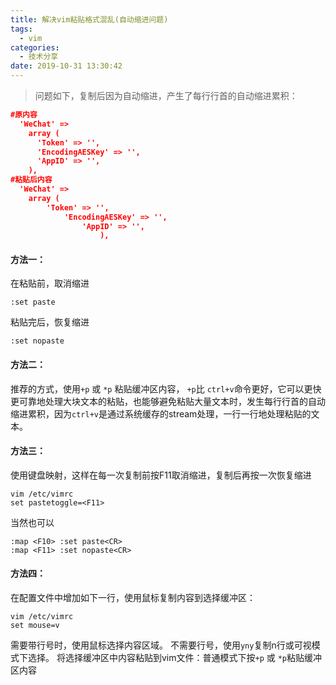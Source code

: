 ```yaml
---
title: 解决vim粘贴格式混乱(自动缩进问题)
tags:
  - vim
categories:
  - 技术分享
date: 2019-10-31 13:30:42
---
```


>  问题如下，复制后因为自动缩进，产生了每行行首的自动缩进累积：
```json
#原内容  
  'WeChat' =>
    array (
      'Token' => '',
      'EncodingAESKey' => '',
      'AppID' => '',
    ),
#粘贴后内容             
  'WeChat' =>
    array (
        'Token' => '',
            'EncodingAESKey' => '',
                'AppID' => '',
                    ),
```

<!-- more -->

#### 方法一：

在粘贴前，取消缩进

```
:set paste
```

粘贴完后，恢复缩进

```
:set nopaste
```
#### 方法二：

推荐的方式，使用`+p` 或 `*p` 粘贴缓冲区内容， `+p`比 `ctrl+v`命令更好，它可以更快更可靠地处理大块文本的粘贴，也能够避免粘贴大量文本时，发生每行行首的自动缩进累积，因为`ctrl+v`是通过系统缓存的stream处理，一行一行地处理粘贴的文本。 

#### 方法三：

使用键盘映射，这样在每一次复制前按F11取消缩进，复制后再按一次恢复缩进

```
vim /etc/vimrc 
set pastetoggle=<F11>
```

当然也可以

```
:map <F10> :set paste<CR>
:map <F11> :set nopaste<CR>
```

#### 方法四：

在配置文件中增加如下一行，使用鼠标复制内容到选择缓冲区：
```
vim /etc/vimrc 
set mouse=v
```
需要带行号时，使用鼠标选择内容区域。
不需要行号，使用`yny`复制n行或可视模式下选择。
将选择缓冲区中内容粘贴到vim文件：普通模式下按`+p` 或 `*p`粘贴缓冲区内容




